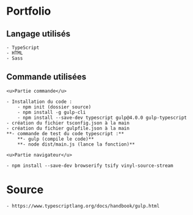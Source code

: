 # Portfolio

## Langage utilisés
    - TypeScript
    - HTML
    - Sass

## Commande utilisées
    <u>Partie commande</u>

    - Installation du code :
        - npm init (dossier source)
        - npm install -g gulp-cli
        - npm install --save-dev typescript gulp@4.0.0 gulp-typescript
    - création du fichier tsconfig.json à la main
    - création du fichier gulpfile.json à la main
    **- commande de test du code typescript :**
        **- gulp (compile le code)**
        **- node dist/main.js (lance la fonction)**

    <u>Partie navigateur</u>

    - npm install --save-dev browserify tsify vinyl-source-stream

# Source
    - https://www.typescriptlang.org/docs/handbook/gulp.html
